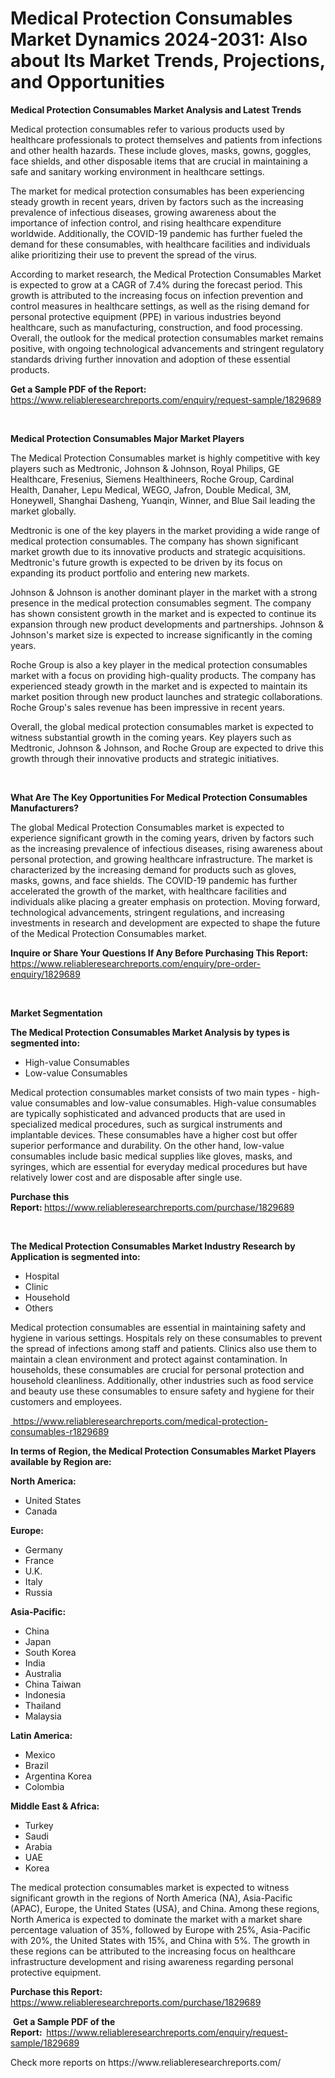 <p><h1>Medical Protection Consumables Market Dynamics 2024-2031: Also about Its Market Trends, Projections, and Opportunities</h1></p><p><strong>Medical Protection Consumables Market Analysis and Latest Trends</strong></p>
<p><p>Medical protection consumables refer to various products used by healthcare professionals to protect themselves and patients from infections and other health hazards. These include gloves, masks, gowns, goggles, face shields, and other disposable items that are crucial in maintaining a safe and sanitary working environment in healthcare settings.</p><p>The market for medical protection consumables has been experiencing steady growth in recent years, driven by factors such as the increasing prevalence of infectious diseases, growing awareness about the importance of infection control, and rising healthcare expenditure worldwide. Additionally, the COVID-19 pandemic has further fueled the demand for these consumables, with healthcare facilities and individuals alike prioritizing their use to prevent the spread of the virus.</p><p>According to market research, the Medical Protection Consumables Market is expected to grow at a CAGR of 7.4% during the forecast period. This growth is attributed to the increasing focus on infection prevention and control measures in healthcare settings, as well as the rising demand for personal protective equipment (PPE) in various industries beyond healthcare, such as manufacturing, construction, and food processing. Overall, the outlook for the medical protection consumables market remains positive, with ongoing technological advancements and stringent regulatory standards driving further innovation and adoption of these essential products.</p></p>
<p><strong>Get a Sample PDF of the Report:&nbsp;</strong> <a href="https://www.reliableresearchreports.com/enquiry/request-sample/1829689">https://www.reliableresearchreports.com/enquiry/request-sample/1829689</a></p>
<p>&nbsp;</p>
<p><strong>Medical Protection Consumables Major Market Players</strong></p>
<p><p>The Medical Protection Consumables market is highly competitive with key players such as Medtronic, Johnson & Johnson, Royal Philips, GE Healthcare, Fresenius, Siemens Healthineers, Roche Group, Cardinal Health, Danaher, Lepu Medical, WEGO, Jafron, Double Medical, 3M, Honeywell, Shanghai Dasheng, Yuanqin, Winner, and Blue Sail leading the market globally.</p><p>Medtronic is one of the key players in the market providing a wide range of medical protection consumables. The company has shown significant market growth due to its innovative products and strategic acquisitions. Medtronic's future growth is expected to be driven by its focus on expanding its product portfolio and entering new markets.</p><p>Johnson & Johnson is another dominant player in the market with a strong presence in the medical protection consumables segment. The company has shown consistent growth in the market and is expected to continue its expansion through new product developments and partnerships. Johnson & Johnson's market size is expected to increase significantly in the coming years.</p><p>Roche Group is also a key player in the medical protection consumables market with a focus on providing high-quality products. The company has experienced steady growth in the market and is expected to maintain its market position through new product launches and strategic collaborations. Roche Group's sales revenue has been impressive in recent years.</p><p>Overall, the global medical protection consumables market is expected to witness substantial growth in the coming years. Key players such as Medtronic, Johnson & Johnson, and Roche Group are expected to drive this growth through their innovative products and strategic initiatives.</p></p>
<p>&nbsp;</p>
<p><strong>What Are The Key Opportunities For Medical Protection Consumables Manufacturers?</strong></p>
<p><p>The global Medical Protection Consumables market is expected to experience significant growth in the coming years, driven by factors such as the increasing prevalence of infectious diseases, rising awareness about personal protection, and growing healthcare infrastructure. The market is characterized by the increasing demand for products such as gloves, masks, gowns, and face shields. The COVID-19 pandemic has further accelerated the growth of the market, with healthcare facilities and individuals alike placing a greater emphasis on protection. Moving forward, technological advancements, stringent regulations, and increasing investments in research and development are expected to shape the future of the Medical Protection Consumables market.</p></p>
<p><strong>Inquire or Share Your Questions If Any Before Purchasing This Report:</strong> <a href="https://www.reliableresearchreports.com/enquiry/pre-order-enquiry/1829689">https://www.reliableresearchreports.com/enquiry/pre-order-enquiry/1829689</a></p>
<p>&nbsp;</p>
<p><strong>Market Segmentation</strong></p>
<p><strong>The Medical Protection Consumables Market Analysis by types is segmented into:</strong></p>
<p><ul><li>High-value Consumables</li><li>Low-value Consumables</li></ul></p>
<p><p>Medical protection consumables market consists of two main types - high-value consumables and low-value consumables. High-value consumables are typically sophisticated and advanced products that are used in specialized medical procedures, such as surgical instruments and implantable devices. These consumables have a higher cost but offer superior performance and durability. On the other hand, low-value consumables include basic medical supplies like gloves, masks, and syringes, which are essential for everyday medical procedures but have relatively lower cost and are disposable after single use.</p></p>
<p><strong>Purchase this Report:&nbsp;</strong><a href="https://www.reliableresearchreports.com/purchase/1829689">https://www.reliableresearchreports.com/purchase/1829689</a></p>
<p>&nbsp;</p>
<p><strong>The Medical Protection Consumables Market Industry Research by Application is segmented into:</strong></p>
<p><ul><li>Hospital</li><li>Clinic</li><li>Household</li><li>Others</li></ul></p>
<p><p>Medical protection consumables are essential in maintaining safety and hygiene in various settings. Hospitals rely on these consumables to prevent the spread of infections among staff and patients. Clinics also use them to maintain a clean environment and protect against contamination. In households, these consumables are crucial for personal protection and household cleanliness. Additionally, other industries such as food service and beauty use these consumables to ensure safety and hygiene for their customers and employees.</p></p>
<p><a href="https://www.reliableresearchreports.com/medical-protection-consumables-r1829689">&nbsp;https://www.reliableresearchreports.com/medical-protection-consumables-r1829689</a></p>
<p><strong>In terms of Region, the Medical Protection Consumables Market Players available by Region are:</strong></p>
<p>
    <p> <strong> North America: </strong>
        <ul>
            <li>United States</li>
            <li>Canada</li>
        </ul>
        </p> 
    <p> <strong> Europe: </strong>
        <ul>
            <li>Germany</li>
            <li>France</li>
            <li>U.K.</li>
            <li>Italy</li>
            <li>Russia</li>
        </ul>
        </p> 
    <p> <strong> Asia-Pacific: </strong>
        <ul>
            <li>China</li>
            <li>Japan</li>
            <li>South Korea</li>
            <li>India</li>
            <li>Australia</li>
            <li>China Taiwan</li>
            <li>Indonesia</li>
            <li>Thailand</li>
            <li>Malaysia</li>
        </ul>
        </p> 
    <p> <strong> Latin America: </strong>
        <ul>
            <li>Mexico</li>
            <li>Brazil</li>
            <li>Argentina Korea</li>
            <li>Colombia</li>
        </ul>
        </p> 
    <p> <strong> Middle East & Africa: </strong>
        <ul>
            <li>Turkey</li>
            <li>Saudi</li>
            <li>Arabia</li>
            <li>UAE</li>
            <li>Korea</li>
        </ul>
    </p>
    </p>
<p><p>The medical protection consumables market is expected to witness significant growth in the regions of North America (NA), Asia-Pacific (APAC), Europe, the United States (USA), and China. Among these regions, North America is expected to dominate the market with a market share percentage valuation of 35%, followed by Europe with 25%, Asia-Pacific with 20%, the United States with 15%, and China with 5%. The growth in these regions can be attributed to the increasing focus on healthcare infrastructure development and rising awareness regarding personal protective equipment.</p></p>
<p><strong>Purchase this Report: </strong><a href="https://www.reliableresearchreports.com/purchase/1829689">https://www.reliableresearchreports.com/purchase/1829689</a></p>
<p>&nbsp;<strong>Get a Sample PDF of the Report:&nbsp;&nbsp;</strong><a href="https://www.reliableresearchreports.com/enquiry/request-sample/1829689">https://www.reliableresearchreports.com/enquiry/request-sample/1829689</a></p>
<p><strong></strong></p>
<p>Check more reports on https://www.reliableresearchreports.com/</p>